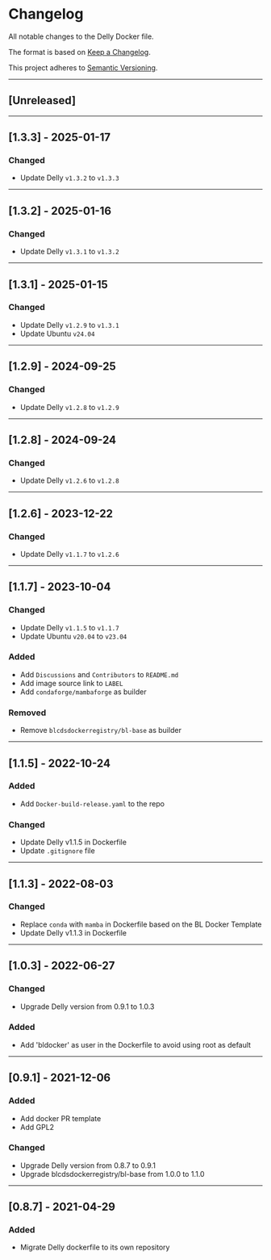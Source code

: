 # Changelog
All notable changes to the Delly Docker file.

The format is based on [Keep a Changelog](https://keepachangelog.com/en/1.0.0/).

This project adheres to [Semantic Versioning](https://semver.org/spec/v2.0.0.html).

---

## [Unreleased]

---
## [1.3.3] - 2025-01-17
### Changed
- Update Delly `v1.3.2` to `v1.3.3`

---
## [1.3.2] - 2025-01-16
### Changed
- Update Delly `v1.3.1` to `v1.3.2`

---
## [1.3.1] - 2025-01-15
### Changed
- Update Delly `v1.2.9` to `v1.3.1`
- Update Ubuntu `v24.04`

---
## [1.2.9] - 2024-09-25
### Changed
- Update Delly `v1.2.8` to `v1.2.9`

---
## [1.2.8] - 2024-09-24
### Changed
- Update Delly `v1.2.6` to `v1.2.8`

---
## [1.2.6] - 2023-12-22
### Changed
- Update Delly `v1.1.7` to `v1.2.6`

---

## [1.1.7] - 2023-10-04
### Changed
- Update Delly `v1.1.5` to `v1.1.7`
- Update Ubuntu `v20.04` to `v23.04`

### Added
- Add `Discussions` and `Contributors` to `README.md`
- Add image source link to `LABEL`
- Add `condaforge/mambaforge` as builder

### Removed
- Remove `blcdsdockerregistry/bl-base` as builder

---

## [1.1.5] - 2022-10-24
### Added
- Add `Docker-build-release.yaml` to the repo

### Changed
- Update Delly v1.1.5 in Dockerfile
- Update `.gitignore` file

---

## [1.1.3] - 2022-08-03
### Changed
- Replace `conda` with `mamba` in Dockerfile based on the BL Docker Template
- Update Delly v1.1.3 in Dockerfile

---

## [1.0.3] - 2022-06-27
### Changed
- Upgrade Delly version from 0.9.1 to 1.0.3

### Added
- Add 'bldocker' as user in the Dockerfile to avoid using root as default

---

## [0.9.1] - 2021-12-06
### Added
- Add docker PR template
- Add GPL2

### Changed
- Upgrade Delly version from 0.8.7 to 0.9.1
- Upgrade blcdsdockerregistry/bl-base from 1.0.0 to 1.1.0

---

## [0.8.7] - 2021-04-29
### Added
- Migrate Delly dockerfile to its own repository
